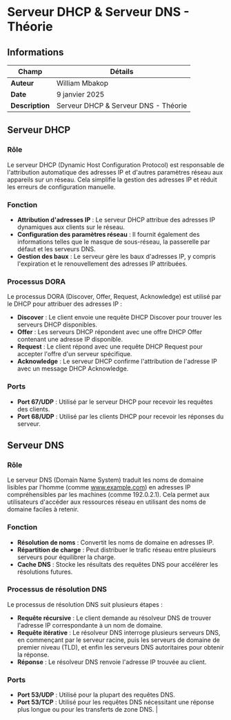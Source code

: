 # Serveur DHCP & Serveur DNS - Théorie

## Informations

| Champ           | Détails                                      |
|-----------------|----------------------------------------------|
| **Auteur**      | William Mbakop                               |
| **Date**        | 9 janvier 2025                               |
| **Description** | Serveur DHCP & Serveur DNS - Théorie         |

## Serveur DHCP

### Rôle
Le serveur DHCP (Dynamic Host Configuration Protocol) est responsable de l'attribution automatique des adresses IP et d'autres paramètres réseau aux appareils sur un réseau. Cela simplifie la gestion des adresses IP et réduit les erreurs de configuration manuelle.

### Fonction
- **Attribution d'adresses IP** : Le serveur DHCP attribue des adresses IP dynamiques aux clients sur le réseau.
- **Configuration des paramètres réseau** : Il fournit également des informations telles que le masque de sous-réseau, la passerelle par défaut et les serveurs DNS.
- **Gestion des baux** : Le serveur gère les baux d'adresses IP, y compris l'expiration et le renouvellement des adresses IP attribuées.

### Processus DORA
Le processus DORA (Discover, Offer, Request, Acknowledge) est utilisé par le DHCP pour attribuer des adresses IP :
- **Discover** : Le client envoie une requête DHCP Discover pour trouver les serveurs DHCP disponibles.
- **Offer** : Les serveurs DHCP répondent avec une offre DHCP Offer contenant une adresse IP disponible.
- **Request** : Le client répond avec une requête DHCP Request pour accepter l'offre d'un serveur spécifique.
- **Acknowledge** : Le serveur DHCP confirme l'attribution de l'adresse IP avec un message DHCP Acknowledge.

### Ports
- **Port 67/UDP** : Utilisé par le serveur DHCP pour recevoir les requêtes des clients.
- **Port 68/UDP** : Utilisé par les clients DHCP pour recevoir les réponses du serveur.

## Serveur DNS

### Rôle
Le serveur DNS (Domain Name System) traduit les noms de domaine lisibles par l'homme (comme www.example.com) en adresses IP compréhensibles par les machines (comme 192.0.2.1). Cela permet aux utilisateurs d'accéder aux ressources réseau en utilisant des noms de domaine faciles à retenir.

### Fonction
- **Résolution de noms** : Convertit les noms de domaine en adresses IP.
- **Répartition de charge** : Peut distribuer le trafic réseau entre plusieurs serveurs pour équilibrer la charge.
- **Cache DNS** : Stocke les résultats des requêtes DNS pour accélérer les résolutions futures.

### Processus de résolution DNS
Le processus de résolution DNS suit plusieurs étapes :
- **Requête récursive** : Le client demande au résolveur DNS de trouver l'adresse IP correspondante à un nom de domaine.
- **Requête itérative** : Le résolveur DNS interroge plusieurs serveurs DNS, en commençant par le serveur racine, puis les serveurs de domaine de premier niveau (TLD), et enfin les serveurs DNS autoritaires pour obtenir la réponse.
- **Réponse** : Le résolveur DNS renvoie l'adresse IP trouvée au client.

### Ports
- **Port 53/UDP** : Utilisé pour la plupart des requêtes DNS.
- **Port 53/TCP** : Utilisé pour les requêtes DNS nécessitant une réponse plus longue ou pour les transferts de zone DNS.                              |

